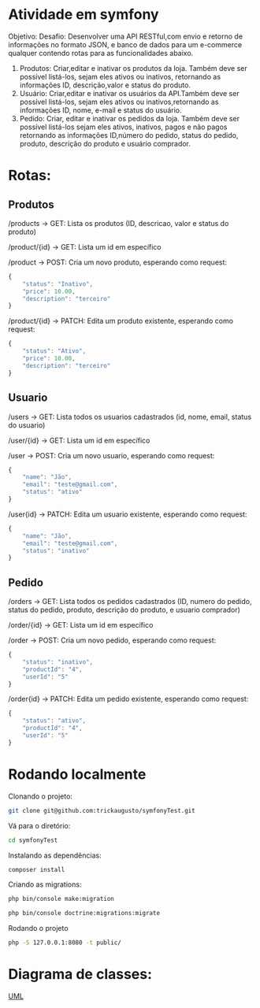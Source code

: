 # Atividade em symfony

Objetivo:
Desafio: Desenvolver uma API RESTful,com envio e retorno de informações no formato JSON, e banco de dados para um e-commerce qualquer contendo rotas para as funcionalidades abaixo.
     
1. Produtos: Criar,editar e inativar os produtos da loja. Também deve ser possível listá-los, sejam eles ativos ou inativos, retornando as informações ID, descrição,valor e status do produto.
2. Usuário: Criar,editar e inativar os usuários da API.Também deve ser possível listá-los, sejam eles ativos ou inativos,retornando as informações ID, nome,  e-mail e status do usuário.
3. Pedido: Criar, editar e inativar os pedidos da loja. Também deve ser possível listá-los sejam eles ativos, inativos, pagos e não pagos retornando as informações ID,número do pedido, status do pedido, produto, descrição do produto e usuário comprador.

# Rotas:

## Produtos
/products -> GET:
Lista os produtos (ID, descricao, valor e status do produto)

/product/{id} -> GET:
Lista um id em específico

/product -> POST:
Cria um novo produto, esperando como request:
```javascript
{
	"status": "Inativo",
	"price": 10.00,
	"description": "terceiro"
}
```

/product/{id} -> PATCH:
Edita um produto existente, esperando como request:
```javascript
{
	"status": "Ativo",
	"price": 10.00,
	"description": "terceiro"
}
```

## Usuario
/users -> GET:
Lista todos os usuarios cadastrados (id, nome, email, status do usuario)

/user/{id} -> GET:
Lista um id em específico

/user -> POST:
Cria um novo usuario, esperando como request:
```javascript
{
	"name": "Jão",
	"email": "teste@gmail.com",
	"status": "ativo"
}
```

/user{id} -> PATCH:
Edita um usuario existente, esperando como request:
```javascript
{
	"name": "Jão",
	"email": "teste@gmail.com",
	"status": "inativo"
}
```

## Pedido
/orders -> GET:
Lista todos os pedidos cadastrados (ID, numero do pedido, status do pedido, produto, descrição do produto, e usuario comprador)

/order/{id} -> GET:
Lista um id em específico

/order -> POST:
Cria um novo pedido, esperando como request:
```javascript
{
    "status": "inativo",
    "productId": "4",
    "userId": "5"
}
```

/order{id} -> PATCH:
Edita um pedido existente, esperando como request:
```javascript
{
    "status": "ativo",
    "productId": "4",
    "userId": "5"
}
```

# Rodando localmente

Clonando o projeto:
```bash
git clone git@github.com:trickaugusto/symfonyTest.git
```

Vá para o diretório:
```bash
cd symfonyTest
```

Instalando as dependências:
```bash
composer install
```

Criando as migrations:
```bash
php bin/console make:migration
```

```bash
php bin/console doctrine:migrations:migrate
```

Rodando o projeto
```bash
php -S 127.0.0.1:8080 -t public/
```

# Diagrama de classes:
[UML](https://github.com/trickaugusto/symfonyTest/blob/master/UML%20Diagram.png)